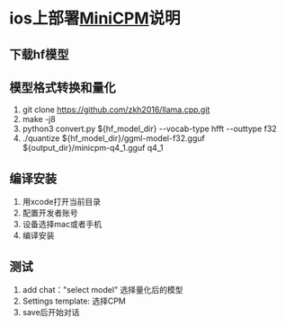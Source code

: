 # ios上部署[MiniCPM](https://github.com/OpenBMB/MiniCPM)说明

## 下载hf模型
## 模型格式转换和量化
1. git clone https://github.com/zkh2016/llama.cpp.git
2. make -j8
3. python3 convert.py ${hf_model_dir} --vocab-type hfft --outtype f32
4. ./quantize ${hf_model_dir}/ggml-model-f32.gguf ${output_dir}/minicpm-q4_1.gguf q4_1

## 编译安装
1. 用xcode打开当前目录
2. 配置开发者账号
3. 设备选择mac或者手机
4. 编译安装

## 测试
1. add chat："select model" 选择量化后的模型
2. Settings template: 选择CPM
3. save后开始对话

